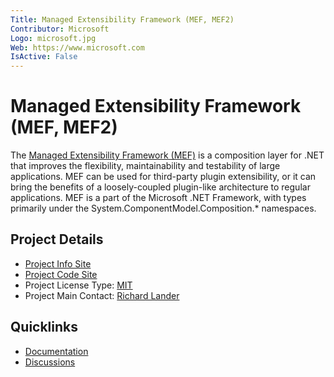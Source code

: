 ```yaml
---
Title: Managed Extensibility Framework (MEF, MEF2)
Contributor: Microsoft
Logo: microsoft.jpg
Web: https://www.microsoft.com
IsActive: False
---
```

# Managed Extensibility Framework (MEF, MEF2)

The [Managed Extensibility Framework (MEF)](https://github.com/MicrosoftArchive/mef) is a composition layer for .NET that improves the flexibility, maintainability and testability of large applications. MEF can be used for third-party plugin extensibility, or it can bring the benefits of a loosely-coupled plugin-like architecture to regular applications. MEF is a part of the Microsoft .NET Framework, with types primarily under the System.ComponentModel.Composition.* namespaces.

## Project Details
* [Project Info Site](https://github.com/MicrosoftArchive/mef) 
* [Project Code Site](https://github.com/MicrosoftArchive/mef) 
* Project License Type: [MIT](https://github.com/microsoftarchive/mef/blob/master/LICENSE)
* Project Main Contact: [Richard Lander](https://github.com/richlander) 

## Quicklinks

* [Documentation](https://mef.codeplex.com/documentation) 
* [Discussions](https://mef.codeplex.com/discussions)
